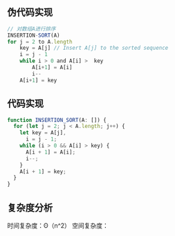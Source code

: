 ## 伪代码实现
```javascript
// 对数组A进行排序
INSERTION-SORT(A)
for j = 2 to A.length
	key = A[j] // Insert A[j] to the sorted sequence
	i = j - 1 
	while i > 0 and A[i] >  key
		A[i+1] = A[i]
		i--
	A[i+1] = key
```

## 代码实现
```typescript
function INSERTION_SORT(A: []) {
  for (let j = 2; j < A.length; j++) {
    let key = A[j],
      i = j - 1;
    while (i > 0 && A[i] > key) {
      A[i + 1] = A[i];
      i--;
    }
    A[i + 1] = key;
  }
}

```
## 复杂度分析
时间复杂度：ʘ（n^2）
空间复杂度：
